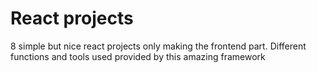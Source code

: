 # React projects

8 simple but nice react projects only making the frontend part. Different functions and tools used provided by this amazing framework